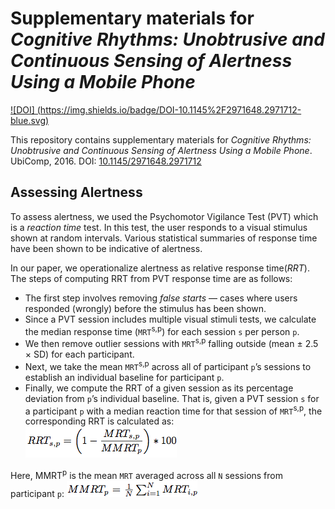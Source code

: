 # Supplementary materials for _Cognitive Rhythms: Unobtrusive and Continuous Sensing of Alertness Using a Mobile Phone_

[![DOI] (https://img.shields.io/badge/DOI-10.1145%2F2971648.2971712-blue.svg)](https://dx.doi.org/10.1145/2971648.2971712)

This repository contains supplementary materials for _Cognitive Rhythms: Unobtrusive and Continuous Sensing of Alertness Using a Mobile Phone_. UbiComp, 2016. DOI: [10.1145/2971648.2971712](https://dx.doi.org/10.1145/2971648.2971712)

## Assessing Alertness ##

To assess alertness, we used the Psychomotor Vigilance Test (PVT)
which is a _reaction time_ test. In this test, the user responds
to a visual stimulus shown at random intervals. Various statistical
summaries of response time have been shown to be indicative
of alertness.

In our paper, we operationalize alertness as relative response time(_RRT_).
The steps of computing RRT from PVT response time are as follows:

* The first step involves removing _false starts_ — cases where users
responded (wrongly) before the stimulus has been shown.
* Since a PVT session includes multiple visual stimuli tests,
we calculate the median response time (`MRT`<sup>s,p</sup>) for each
session `s` per person `p`.
* We then remove outlier sessions with `MRT`<sup>s,p</sup> falling outside
(mean ± 2.5 × SD) for each participant.
* Next, we take the mean `MRT`<sup>s,p</sup> across all of participant `p`’s
sessions to establish an individual baseline for participant `p`.
* Finally, we compute the RRT of a given session as its percentage deviation
from `p`’s individual baseline. That is, given a PVT session `s` for a participant
`p` with a median reaction time for that session of `MRT`<sup>s,p</sup>,
the corresponding RRT is calculated as: ![RRT Equation](/images/eq-rrt.png?raw=true)

Here, MMRT<sup>p</sup> is the mean `MRT` averaged across all `N` sessions from
participant `p`: ![MMRT equation](/images/eq-mmrt.png?raw=True)

